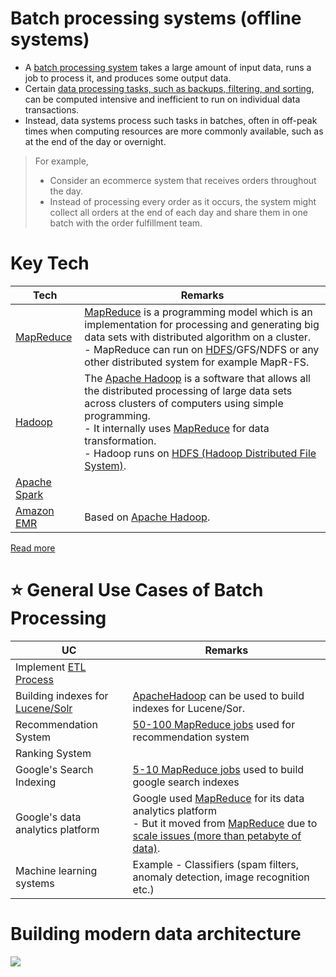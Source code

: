 # Batch processing systems (offline systems)
- A [batch processing system](https://aws.amazon.com/what-is/batch-processing/) takes a large amount of input data, runs a job to process it, and produces some output data.
- Certain [data processing tasks, such as backups, filtering, and sorting](https://aws.amazon.com/what-is/batch-processing/), can be computed intensive and inefficient to run on individual data transactions.
- Instead, data systems process such tasks in batches, often in off-peak times when computing resources are more commonly available, such as at the end of the day or overnight.

> For example,
> - Consider an ecommerce system that receives orders throughout the day.
> - Instead of processing every order as it occurs, the system might collect all orders at the end of each day and share them in one batch with the order fulfillment team.

# Key Tech

| Tech                                                                                             | Remarks                                                                                                                                                                                                                                                                                                                                                                                 |
|--------------------------------------------------------------------------------------------------|-----------------------------------------------------------------------------------------------------------------------------------------------------------------------------------------------------------------------------------------------------------------------------------------------------------------------------------------------------------------------------------------|
| [MapReduce](ApacheMapReduce.md)                                                                  | [MapReduce](ApacheMapReduce.md) is a programming model which is an implementation for processing and generating big data sets with distributed algorithm on a cluster.<br/>- MapReduce can run on [HDFS](../../../11_FileStorageServicesHDFS/ApacheHDFS.md)/GFS/NDFS or any other distributed system for example MapR-FS.                                                               |
| [Hadoop](../../ApacheHadoop/Readme.md)                                                           | The [Apache Hadoop](../../ApacheHadoop/Readme.md) is a software that allows all the distributed processing of large data sets across clusters of computers using simple programming.<br/>- It internally uses [MapReduce](ApacheMapReduce.md) for data transformation.<br/>- Hadoop runs on [HDFS (Hadoop Distributed File System)](../../../11_FileStorageServicesHDFS/ApacheHDFS.md). |
| [Apache Spark](../ApacheSpark.md)                                                                |                                                                                                                                                                                                                                                                                                                                                                                         |
| [Amazon EMR](../../../2_AWSServices/10_BigDataServices/ETLServices/BatchProcessing/AmazonEMR.md) | Based on [Apache Hadoop](../../ApacheHadoop/Readme.md).                                                                                                                                                                                                                                                                                                                                 |

[Read more](https://www.geeksforgeeks.org/difference-between-hadoop-and-mapreduce/)

# :star: General Use Cases of Batch Processing

| UC                                                                                           | Remarks                                                                                                                                                                                                                                                                                                        |
|----------------------------------------------------------------------------------------------|----------------------------------------------------------------------------------------------------------------------------------------------------------------------------------------------------------------------------------------------------------------------------------------------------------------|
| Implement [ETL Process](../Readme.md)                                                        |                                                                                                                                                                                                                                                                                                                |
| Building indexes for [Lucene/Solr](../../../3_DatabaseServices/9_Search-Databases/Readme.md) | [ApacheHadoop](../../ApacheHadoop/Readme.md) can be used to build indexes for Lucene/Sor.                                                                                                                                                                                                                      |
| Recommendation System                                                                        | [50-100 MapReduce jobs](ApacheMapReduce.md) used for recommendation system                                                                                                                                                                                                                                     |
| Ranking System                                                                               |                                                                                                                                                                                                                                                                                                                |
| Google's Search Indexing                                                                     | [5-10 MapReduce jobs](ApacheMapReduce.md) used to build google search indexes                                                                                                                                                                                                                                  |
| Google's data analytics platform                                                             | Google used [MapReduce](ApacheMapReduce.md) for its data analytics platform<br/>- But it moved from [MapReduce](ApacheMapReduce.md) due to [scale issues (more than petabyte of data)](https://www.datacenterknowledge.com/archives/2014/06/25/google-dumps-mapreduce-favor-new-hyper-scale-analytics-system). |
| Machine learning systems                                                                     | Example - Classifiers (spam filters, anomaly detection, image recognition etc.)                                                                                                                                                                                                                                |

# Building modern data architecture

![](../Data-Architecture-ETL-Ingestion-Processing-Analytics.png)